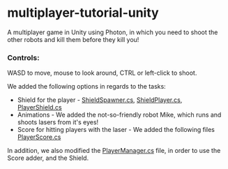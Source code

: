 # multiplayer-tutorial-unity

A multiplayer game in Unity using Photon, in which you need to shoot the other robots and kill them before they kill you!

### Controls:
WASD to move, mouse to look around, CTRL or left-click to shoot.

We added the following options in regards to the tasks:

* Shield for the player - [ShieldSpawner.cs](https://github.com/gamedev-srg/multiplayer_lesson/blob/master/Assets/ShieldSpawner.cs), [ShieldPlayer.cs](https://github.com/gamedev-srg/multiplayer_lesson/blob/master/Assets/scripts/ShieldPlayer.cs), [PlayerShield.cs](https://github.com/gamedev-srg/multiplayer_lesson/blob/master/Assets/scripts/Player/PlayerShield.cs) 
* Animations - We added the not-so-friendly robot Mike, which runs and shoots lasers from it's eyes!
* Score for hitting players with the laser - We added the following files [PlayerScore.cs](https://github.com/gamedev-srg/multiplayer_lesson/blob/master/Assets/scripts/Player/PlayerScore.cs)

In addition, we also modified the [PlayerManager.cs](https://github.com/gamedev-srg/multiplayer_lesson/blob/master/Assets/scripts/Player/PlayerManager.cs) file, in order to use the Score adder, and the Shield.
